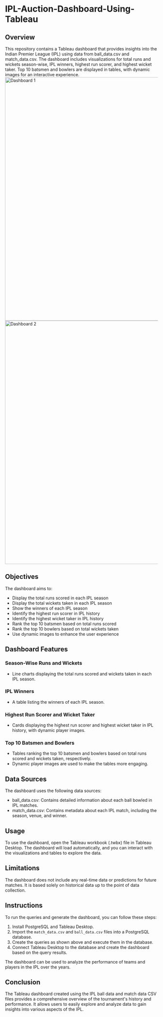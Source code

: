 # IPL-Auction-Dashboard-Using-Tableau

## Overview

This repository contains a Tableau dashboard that provides insights into the Indian Premier League (IPL) using data from ball_data.csv and match_data.csv. The dashboard includes visualizations for total runs and wickets season-wise, IPL winners, highest run scorer, and highest wicket taker. Top 10 batsmen and bowlers are displayed in tables, with dynamic images for an interactive experience.
<img width="802" alt="Dashboard 1" src="https://github.com/user-attachments/assets/f86a7114-d95b-4be1-9d2b-0537140d8c1e">
<img width="802" alt="Dashboard 2" src="https://github.com/user-attachments/assets/13d48244-8f18-4503-b444-4d885c8d8e76">

## Objectives

The dashboard aims to:

- Display the total runs scored in each IPL season
- Display the total wickets taken in each IPL season
- Show the winners of each IPL season
- Identify the highest run scorer in IPL history
- Identify the highest wicket taker in IPL history
- Rank the top 10 batsmen based on total runs scored
- Rank the top 10 bowlers based on total wickets taken
- Use dynamic images to enhance the user experience

## Dashboard Features

### Season-Wise Runs and Wickets

- Line charts displaying the total runs scored and wickets taken in each IPL season.

### IPL Winners

- A table listing the winners of each IPL season.

### Highest Run Scorer and Wicket Taker

- Cards displaying the highest run scorer and highest wicket taker in IPL history, with dynamic player images.

### Top 10 Batsmen and Bowlers

- Tables ranking the top 10 batsmen and bowlers based on total runs scored and wickets taken, respectively.
- Dynamic player images are used to make the tables more engaging.

## Data Sources

The dashboard uses the following data sources:

- ball_data.csv: Contains detailed information about each ball bowled in IPL matches.
- match_data.csv: Contains metadata about each IPL match, including the season, venue, and winner.

## Usage

To use the dashboard, open the Tableau workbook (.twbx) file in Tableau Desktop. The dashboard will load automatically, and you can interact with the visualizations and tables to explore the data.

## Limitations

The dashboard does not include any real-time data or predictions for future matches. It is based solely on historical data up to the point of data collection.

## Instructions

To run the queries and generate the dashboard, you can follow these steps:

1. Install PostgreSQL and Tableau Desktop.
2. Import the `match_data.csv` and `ball_data.csv` files into a PostgreSQL database.
3. Create the queries as shown above and execute them in the database.
4. Connect Tableau Desktop to the database and create the dashboard based on the query results.

The dashboard can be used to analyze the performance of teams and players in the IPL over the years.

## Conclusion

The Tableau dashboard created using the IPL ball data and match data CSV files provides a comprehensive overview of the tournament's history and performance. It allows users to easily explore and analyze data to gain insights into various aspects of the IPL.
